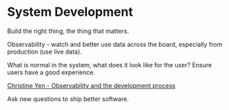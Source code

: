# System Development

Build the right thing, the thing that matters.

Observability - watch and better use data across the board, especially from production (use live data).

What is normal in the system, what does it look like for the user? Ensure users have a good experience.

[Christine Yen - Observability and the development process](https://www.youtube.com/watch?v=WSO9YFi6Oqs)

Ask new questions to ship better software.
